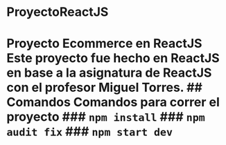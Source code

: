 # ProyectoReactJS
# Proyecto Ecommerce en ReactJS  Este proyecto fue hecho en ReactJS en base a la asignatura de ReactJS con el profesor Miguel Torres.   ## Comandos  Comandos para correr el proyecto  ### `npm install`  ### `npm audit fix`  ### `npm start dev`
